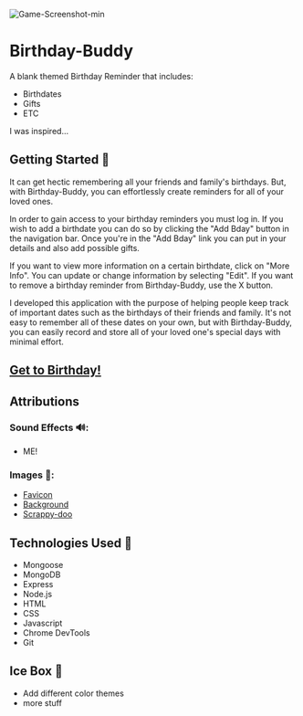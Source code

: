 ![Game-Screenshot-min](bdaylink)
# Birthday-Buddy
A blank themed Birthday Reminder that includes:
* Birthdates
* Gifts
* ETC 

I was inspired...

## Getting Started 🥳
It can get hectic remembering all your friends and family's birthdays. But, with Birthday-Buddy, you can effortlessly create reminders for all of your loved ones.

In order to gain access to your birthday reminders you must log in. If you wish to add a birthdate you can do so by clicking the "Add Bday" button in the navigation bar. Once you're in the "Add Bday" link you can put in your details and also add possible gifts.

If you want to view more information on a certain birthdate, click on "More Info". You can update or change information by selecting "Edit". If you want to remove a birthday reminder from Birthday-Buddy, use the X button.

I developed this application with the purpose of helping people keep track of important dates such as the birthdays of their friends and family. It's not easy to remember all of these dates on your own, but with Birthday-Buddy, you can easily record and store all of your loved one's special days with minimal effort.

## [Get to Birthday!](https://birthday-buddy.fly.dev/)

## Attributions

### Sound Effects 🔊:
* ME!

### Images 🌇:
* [Favicon](https://favicon.io/emoji-favicons/cookie/)
* [Background](https://wallpapers.com/wallpapers/scooby-doo-and-shaggy-ultra-instinct-mc8dt9ozaptjxl6k.html)
* [Scrappy-doo](https://hero.fandom.com/wiki/Scrappy-Doo?file=Scrappy-Doo_promo.png)

## Technologies Used 📡
* Mongoose
* MongoDB
* Express
* Node.js
* HTML
* CSS
* Javascript
* Chrome DevTools
* Git 

## Ice Box 🧊
* Add different color themes
* more stuff




